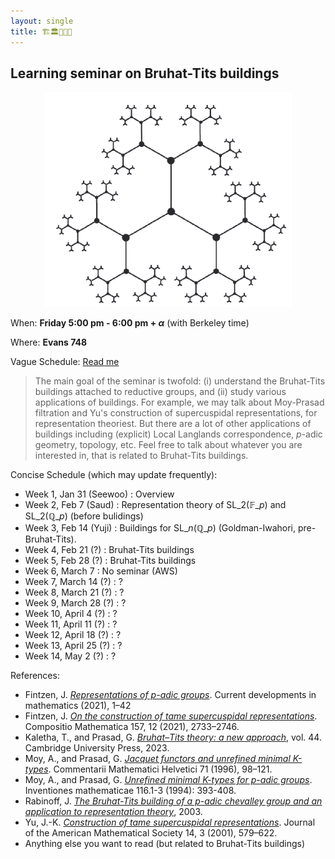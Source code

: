 ```yaml
---
layout: single
title: 🏗️🏛️🏢🏫🏰 
---
```



## Learning seminar on Bruhat-Tits buildings

<p align="center">
<img src="/seminar/2025spring-bruhat-tits/BT-SL2Q2.png">
</p>

When: **Friday 5:00 pm - 6:00 pm + $\alpha$** (with Berkeley time)

Where: **Evans 748**

Vague Schedule: [Read me](Bruhat_Tits_seminar.pdf)

> The main goal of the seminar is twofold: (i) understand the Bruhat-Tits buildings attached to reductive groups, and (ii) study various applications of buildings. For example, we may talk about Moy-Prasad filtration and Yu's construction of supercuspidal representations, for representation theoriest. But there are a lot of other applications of buildings including (explicit) Local Langlands correspondence, $p$-adic geometry, topology, etc. Feel free to talk about whatever you are interested in, that is related to Bruhat-Tits buildings.

Concise Schedule (which may update frequently):

- Week 1, Jan 31 (Seewoo) : Overview
- Week 2, Feb 7 (Saud) : Representation theory of $\mathrm{SL}\_{2}(\mathbb{F}\_{p})$ and $\mathrm{SL}\_{2}(\mathbb{Q}\_{p})$ (before bulidings)
- Week 3, Feb 14 (Yuji) : Buildings for $\mathrm{SL}\_{n}(\mathbb{Q}\_{p})$ (Goldman-Iwahori, pre-Bruhat-Tits).
- Week 4, Feb 21 (?) : Bruhat-Tits buildings
- Week 5, Feb 28 (?) : Bruhat-Tits buildings
- Week 6, March 7 : No seminar (AWS)
- Week 7, March 14 (?) : ?
- Week 8, March 21 (?) : ?
- Week 9, March 28 (?) : ?
- Week 10, April 4 (?) : ?
- Week 11, April 11 (?) : ?
- Week 12, April 18 (?) : ?
- Week 13, April 25 (?) : ?
- Week 14, May 2 (?) : ?

References:

- Fintzen, J. [*Representations of p-adic groups*](https://www.math.uni-bonn.de/people/fintzen/Fintzen_CDM.pdf). Current developments in mathematics (2021), 1–42
- Fintzen, J. [*On the construction of tame supercuspidal representations*](https://www.cambridge.org/core/journals/compositio-mathematica/article/on-the-construction-of-tame-supercuspidal-representations/70256AF7C1BA82B217A2AB03537F992B). Compositio Mathematica 157, 12 (2021), 2733–2746.
- Kaletha, T., and Prasad, G. [*Bruhat–Tits theory: a new approach*](https://www.cambridge.org/9781108831963), vol. 44. Cambridge University Press, 2023.
- Moy, A., and Prasad, G. [*Jacquet functors and unrefined minimal K-types*](https://link.springer.com/article/10.1007/BF02566411). Commentarii
Mathematici Helvetici 71 (1996), 98–121.
- Moy, A., and Prasad, G. [*Unrefined minimal K-types for p-adic groups*](https://link.springer.com/article/10.1007/BF01231566). Inventiones mathematicae 116.1-3 (1994): 393-408.
- Rabinoff, J. [*The Bruhat-Tits building of a p-adic chevalley group and an application to representation theory*](https://services.math.duke.edu/~jdr/papers/building.pdf), 2003.
- Yu, J.-K. [*Construction of tame supercuspidal representations*](https://www.ams.org/jams/2001-14-03/S0894-0347-01-00363-0/S0894-0347-01-00363-0.pdf). Journal of the American Mathematical Society 14, 3 (2001), 579–622.
- Anything else you want to read (but related to Bruhat-Tits buildings)